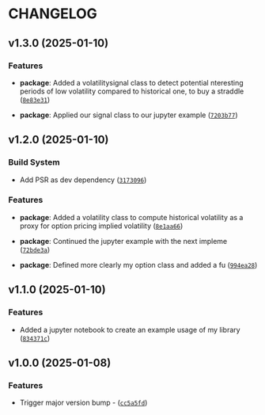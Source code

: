 # CHANGELOG


## v1.3.0 (2025-01-10)

### Features

- **package**: Added a volatilitysignal class to detect potential nteresting periods of low
  volatility compared to historical one, to buy a straddle
  ([`8e83e31`](https://github.com/YoenCorbel/cryptobacktest/commit/8e83e310d05cb1b0c8eaa8fc3f82f1e30a349f2e))

- **package**: Applied our signal class to our jupyter example
  ([`7203b77`](https://github.com/YoenCorbel/cryptobacktest/commit/7203b77be81b412174d1a0a4fcdea10dd81f4068))


## v1.2.0 (2025-01-10)

### Build System

- Add PSR as dev dependency
  ([`3173096`](https://github.com/YoenCorbel/cryptobacktest/commit/31730965308cda23b21d6310abccf6c04d7dcbad))

### Features

- **package**: Added a volatility class to compute historical volatility as a proxy for option
  pricing implied volatility
  ([`8e1aa66`](https://github.com/YoenCorbel/cryptobacktest/commit/8e1aa6633da3553a583bc2e879dcc7a65519277f))

- **package**: Continued the jupyter example with the next impleme
  ([`72bde3a`](https://github.com/YoenCorbel/cryptobacktest/commit/72bde3ab4c8db50310498f97f241060bd51b87b0))

- **package**: Defined more clearly my option class and added a fu
  ([`994ea28`](https://github.com/YoenCorbel/cryptobacktest/commit/994ea28438869613eaea3b4dddd6461952255101))


## v1.1.0 (2025-01-10)

### Features

- Added a jupyter notebook to create an example usage of my library
  ([`834371c`](https://github.com/YoenCorbel/cryptobacktest/commit/834371c719e654c28b06f725ffc20cb881664640))


## v1.0.0 (2025-01-08)

### Features

- Trigger major version bump - <Implemented an Option class to compute the greeks and a portfolio
  class to aggregate risks of option strategies>
  ([`cc5a5fd`](https://github.com/YoenCorbel/cryptobacktest/commit/cc5a5fd7fc532b74168376faaa9696d3ecb47d5b))
